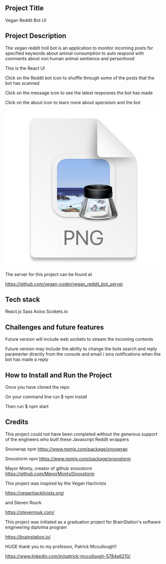 ## Project Title

Vegan Reddit Bot UI

## Project Description

The vegan reddit troll bot is an application to monitor incoming
posts for specified keywords about animal
consumption to auto respond with comments about non human animal
sentience and personhood

This is the React UI

Click on the Reddit bot icon to shuffle through some of the posts that the bot has scanned

Click on the message icon to see the latest resposnes the bot has made

Click on the about icon to learn more about specieism and the bot

![](2023-04-08-08-22-51.png)

The server for this project can be found at

https://github.com/vegan-coder/vegan_reddit_bot_server


## Tech stack

React.js
Sass
Axios
Scokets.io

## Challenges and future features

Future version will include web sockets to stream the incoming contents

Future version may include the ability to change the bots search and reply paramerter directly from the console and email / sms notifications when the bot has made a reply

## How to Install and Run the Project

Once you have cloned the repo

On your command line run $ npm install

Then run $ npm start

## Credits

This project could not have been completed without the generous support of the engineers who built these Javascript Reddit wrappers

Snoowrap npm
https://www.npmjs.com/package/snoowrap

Snoostorm npm
https://www.npmjs.com/package/snoostorm

Mayor Monty, creator of github snoostorm
https://github.com/MayorMonty/Snoostorm


This project was inspired by the Vegan Hactivists

https://veganhacktivists.org/

and Steven Rourk

https://stevenrouk.com/

This project was initiated as a graduation project for BrainStation's software engineering diplolma program

https://brainstation.io/

HUGE thank you to my professor, Patrick Mccullough!!

https://www.linkedin.com/in/patrick-mccullough-5784a6210/
